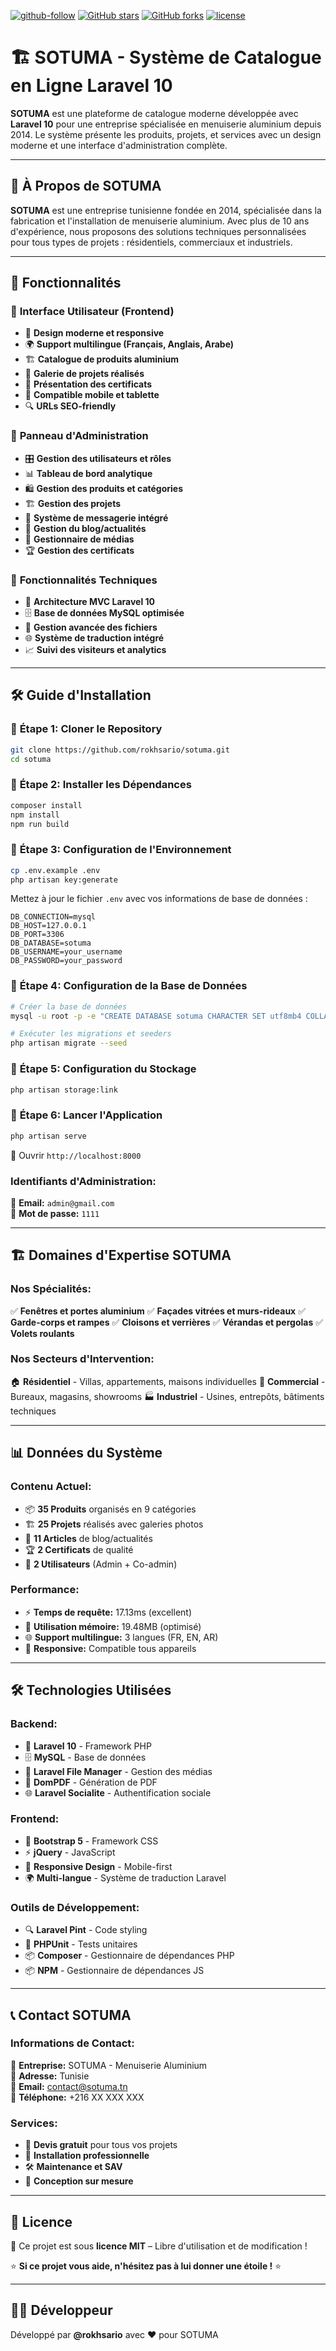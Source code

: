 [![github-follow](https://img.shields.io/github/followers/rokhsario?label=Follow&logoColor=purple&style=social)](https://github.com/rokhsario)
[![GitHub stars](https://img.shields.io/github/stars/rokhsario/sotuma.svg?style=social)](https://github.com/rokhsario/sotuma/stargazers)
[![GitHub forks](https://img.shields.io/github/forks/rokhsario/sotuma.svg)](https://github.com/rokhsario/sotuma/network)
[![license](https://img.shields.io/badge/License-MIT-brightgreen.svg)](https://choosealicense.com/licenses/mit/)

# 🏗️ SOTUMA - Système de Catalogue en Ligne Laravel 10
**SOTUMA** est une plateforme de catalogue moderne développée avec **Laravel 10** pour une entreprise spécialisée en menuiserie aluminium depuis 2014. Le système présente les produits, projets, et services avec un design moderne et une interface d'administration complète.

---

## 🏢 À Propos de SOTUMA
**SOTUMA** est une entreprise tunisienne fondée en 2014, spécialisée dans la fabrication et l'installation de menuiserie aluminium. Avec plus de 10 ans d'expérience, nous proposons des solutions techniques personnalisées pour tous types de projets : résidentiels, commerciaux et industriels.

---

## 🌟 Fonctionnalités

### 🔹 **Interface Utilisateur (Frontend)**
- 🎨 **Design moderne et responsive**
- 🌍 **Support multilingue (Français, Anglais, Arabe)**
- 🏗️ **Catalogue de produits aluminium**
- 📸 **Galerie de projets réalisés**
- 📜 **Présentation des certificats**
- 📱 **Compatible mobile et tablette**
- 🔍 **URLs SEO-friendly**

### 🔹 **Panneau d'Administration**
- 🎛️ **Gestion des utilisateurs et rôles**
- 📊 **Tableau de bord analytique**
- 🛍️ **Gestion des produits et catégories**
- 🏗️ **Gestion des projets**
- 📨 **Système de messagerie intégré**
- 📰 **Gestion du blog/actualités**
- 📸 **Gestionnaire de médias**
- 🏆 **Gestion des certificats**

### 🔹 **Fonctionnalités Techniques**
- 🔧 **Architecture MVC Laravel 10**
- 🗄️ **Base de données MySQL optimisée**
- 📁 **Gestion avancée des fichiers**
- 🌐 **Système de traduction intégré**
- 📈 **Suivi des visiteurs et analytics**

---

## 🛠️ Guide d'Installation

### 🔹 **Étape 1: Cloner le Repository**
```bash
git clone https://github.com/rokhsario/sotuma.git
cd sotuma
```

### 🔹 **Étape 2: Installer les Dépendances**
```bash
composer install
npm install
npm run build
```

### 🔹 **Étape 3: Configuration de l'Environnement**
```bash
cp .env.example .env
php artisan key:generate
```
Mettez à jour le fichier `.env` avec vos informations de base de données :
```env
DB_CONNECTION=mysql
DB_HOST=127.0.0.1
DB_PORT=3306
DB_DATABASE=sotuma
DB_USERNAME=your_username
DB_PASSWORD=your_password
```

### 🔹 **Étape 4: Configuration de la Base de Données**
```bash
# Créer la base de données
mysql -u root -p -e "CREATE DATABASE sotuma CHARACTER SET utf8mb4 COLLATE utf8mb4_unicode_ci;"

# Exécuter les migrations et seeders
php artisan migrate --seed
```

### 🔹 **Étape 5: Configuration du Stockage**
```bash
php artisan storage:link
```

### 🔹 **Étape 6: Lancer l'Application**
```bash
php artisan serve
```
🔗 Ouvrir `http://localhost:8000`

### **Identifiants d'Administration:**
📧 **Email:** `admin@gmail.com`  
🔑 **Mot de passe:** `1111`

---

## 🏗️ Domaines d'Expertise SOTUMA

### **Nos Spécialités:**
✅ **Fenêtres et portes aluminium**
✅ **Façades vitrées et murs-rideaux**
✅ **Garde-corps et rampes**
✅ **Cloisons et verrières**
✅ **Vérandas et pergolas**
✅ **Volets roulants**

### **Nos Secteurs d'Intervention:**
🏠 **Résidentiel** - Villas, appartements, maisons individuelles
🏢 **Commercial** - Bureaux, magasins, showrooms
🏭 **Industriel** - Usines, entrepôts, bâtiments techniques

---

## 📊 Données du Système

### **Contenu Actuel:**
- 📦 **35 Produits** organisés en 9 catégories
- 🏗️ **25 Projets** réalisés avec galeries photos
- 📰 **11 Articles** de blog/actualités
- 🏆 **2 Certificats** de qualité
- 👥 **2 Utilisateurs** (Admin + Co-admin)

### **Performance:**
- ⚡ **Temps de requête:** 17.13ms (excellent)
- 💾 **Utilisation mémoire:** 19.48MB (optimisé)
- 🌐 **Support multilingue:** 3 langues (FR, EN, AR)
- 📱 **Responsive:** Compatible tous appareils

---

## 🛠️ Technologies Utilisées

### **Backend:**
- 🔧 **Laravel 10** - Framework PHP
- 🗄️ **MySQL** - Base de données
- 📁 **Laravel File Manager** - Gestion des médias
- 📄 **DomPDF** - Génération de PDF
- 🌐 **Laravel Socialite** - Authentification sociale

### **Frontend:**
- 🎨 **Bootstrap 5** - Framework CSS
- ⚡ **jQuery** - JavaScript
- 📱 **Responsive Design** - Mobile-first
- 🌍 **Multi-langue** - Système de traduction Laravel

### **Outils de Développement:**
- 🔍 **Laravel Pint** - Code styling
- 🧪 **PHPUnit** - Tests unitaires
- 📦 **Composer** - Gestionnaire de dépendances PHP
- 📦 **NPM** - Gestionnaire de dépendances JS

---

## 📞 Contact SOTUMA

### **Informations de Contact:**
🏢 **Entreprise:** SOTUMA - Menuiserie Aluminium  
📍 **Adresse:** Tunisie  
📧 **Email:** contact@sotuma.tn  
📱 **Téléphone:** +216 XX XXX XXX  

### **Services:**
- 💼 **Devis gratuit** pour tous vos projets
- 🔧 **Installation professionnelle**
- 🛠️ **Maintenance et SAV**
- 📐 **Conception sur mesure**

---

## 📜 Licence
🔹 Ce projet est sous **licence MIT** – Libre d'utilisation et de modification !

⭐ **Si ce projet vous aide, n'hésitez pas à lui donner une étoile !** ⭐

---

## 👨‍💻 Développeur
Développé par **@rokhsario** avec ❤️ pour SOTUMA

